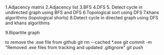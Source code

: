 1.Adjacency matrix 
2.Adjacency list
3.BFS 
4.DFS
5. Detect cycle in undirected graph using BFS and DFS
6.Topological sort using DFS
7.khans algorithms (topological shorts)
8.Detect cycle in directed graph using DFS and khans algorithms

9.Bipartite graph



to remove the .exe file from github
git rm --cached *.exe
git commit -m "Removed .exe files from tracking and updated .gitignore"
git push